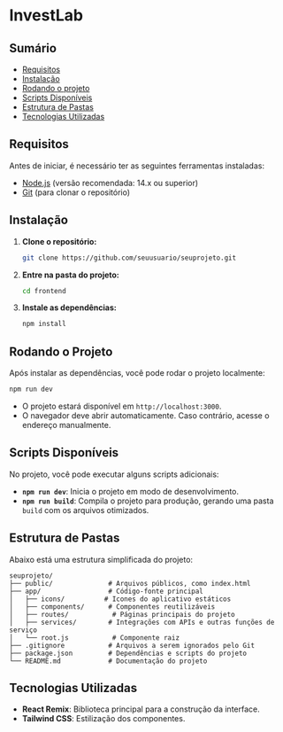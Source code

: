 
# InvestLab

## Sumário

- [Requisitos](#requisitos)
- [Instalação](#instalação)
- [Rodando o projeto](#rodando-o-projeto)
- [Scripts Disponíveis](#scripts-disponíveis)
- [Estrutura de Pastas](#estrutura-de-pastas)
- [Tecnologias Utilizadas](#tecnologias-utilizadas)

## Requisitos

Antes de iniciar, é necessário ter as seguintes ferramentas instaladas:

- [Node.js](https://nodejs.org/) (versão recomendada: 14.x ou superior)
- [Git](https://git-scm.com/) (para clonar o repositório)

## Instalação

1. **Clone o repositório:**

   ```bash
   git clone https://github.com/seuusuario/seuprojeto.git
   ```

2. **Entre na pasta do projeto:**

   ```bash
   cd frontend
   ```

3. **Instale as dependências:**

   ```bash
   npm install
   ```

## Rodando o Projeto

Após instalar as dependências, você pode rodar o projeto localmente:

```bash
npm run dev
```

- O projeto estará disponível em `http://localhost:3000`.
- O navegador deve abrir automaticamente. Caso contrário, acesse o endereço manualmente.

## Scripts Disponíveis

No projeto, você pode executar alguns scripts adicionais:

- **`npm run dev`**: Inicia o projeto em modo de desenvolvimento.
- **`npm run build`**: Compila o projeto para produção, gerando uma pasta `build` com os arquivos otimizados.

## Estrutura de Pastas

Abaixo está uma estrutura simplificada do projeto:

```
seuprojeto/
├── public/              # Arquivos públicos, como index.html
├── app/                 # Código-fonte principal
│   ├── icons/          # Icones do aplicativo estáticos
│   ├── components/      # Componentes reutilizáveis
│   ├── routes/           # Páginas principais do projeto
│   ├── services/        # Integrações com APIs e outras funções de serviço
│   └── root.js           # Componente raiz
├── .gitignore           # Arquivos a serem ignorados pelo Git
├── package.json         # Dependências e scripts do projeto
└── README.md            # Documentação do projeto
```

## Tecnologias Utilizadas

- **React Remix**: Biblioteca principal para a construção da interface.
- **Tailwind CSS**: Estilização dos componentes.
